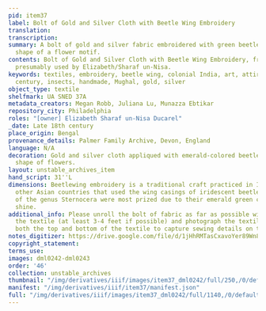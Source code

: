 ```yaml
---
pid: item37
label: Bolt of Gold and Silver Cloth with Beetle Wing Embroidery
translation:
transcription:
summary: A bolt of gold and silver fabric embroidered with green beetle wings in the
  shape of a flower motif.
contents: Bolt of Gold and Silver Cloth with Beetle Wing Embroidery, from India and
  presumably used by Elizabeth/Sharaf un-Nisa.
keywords: textiles, embroidery, beetle wing, colonial India, art, attire, craft, 18th
  century, insects, handmade, Mughal, gold, silver
object_type: textile
shelfmark: UA SNED 37A
metadata_creators: Megan Robb, Juliana Lu, Munazza Ebtikar
repository_city: Philadelphia
roles: "[owner] Elizabeth Sharaf un-Nisa Ducarel"
_date: Late 18th century
place_origin: Bengal
provenance_details: Palmer Family Archive, Devon, England
language: N/A
decoration: Gold and silver cloth appliqued with emerald-colored beetle wings in the
  shape of flowers.
layout: unstable_archives_item
hand_script: 31''L
dimensions: Beetlewing embroidery is a traditional craft practiced in India and several
  other Asian countries that used the wing casings of iridescent beetles. Beetles
  of the genus Sternocera were most prized due to their emerald green color and metallic
  shine.
additional_info: Please unroll the bolt of fabric as far as possible without harming
  the textile (at least 3-4 feet if possible) and photograph the textile. Please photograph
  both the top and bottom of the textile to capture sewing details on the underside.
notes_digitizer: https://drive.google.com/file/d/1jHhRMTasCxavoYer89Wn8_Xn65nL0sW0/view?usp=sharing
copyright_statement:
terms_use:
images: dml0242-dml0243
order: '46'
collection: unstable_archives
thumbnail: "/img/derivatives/iiif/images/item37_dml0242/full/250,/0/default.jpg"
manifest: "/img/derivatives/iiif/item37/manifest.json"
full: "/img/derivatives/iiif/images/item37_dml0242/full/1140,/0/default.jpg"
---
```

